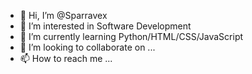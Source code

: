 - 👋 Hi, I’m @Sparravex
- 👀 I’m interested in Software Development
- 🌱 I’m currently learning Python/HTML/CSS/JavaScript
- 💞️ I’m looking to collaborate on ...
- 📫 How to reach me ...

<!---
Sparravex/Sparravex is a ✨ special ✨ repository because its `README.md` (this file) appears on your GitHub profile.
You can click the Preview link to take a look at your changes.
--->
